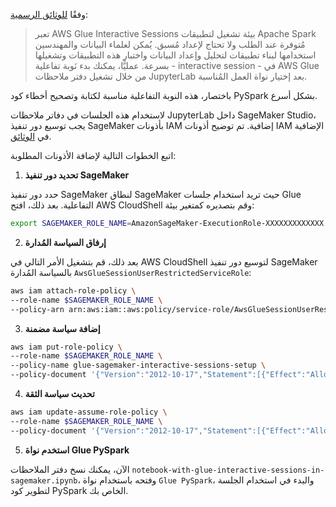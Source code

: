 وفقًا [للوثائق الرسمية](https://docs.aws.amazon.com/glue/latest/dg/interactive-sessions-sagemaker-studio.html):

 > تعبر AWS Glue Interactive Sessions بيئة تشغيل لتطبيقات Apache Spark مُتوفرة عند الطلب ولا تحتاج لإعداد مُسبق. يُمكن لعلماء البيانات والمهندسين استخدامها لبناء تطبيقات لتحليل وإعداد البيانات واختبار هذه التطبيقات وتشغيلها بسرعة. عمليًّا، يمكنك بدء نَوبة تفاعلية - interactive session - في AWS Glue من خلال تشغيل دفتر ملاحظات JupyterLab بعد إختيار نواة العمل المُناسبة.

باختصار، هذه النوبة التفاعلية مناسبة لكتابة وتصحيح أخطاء كود PySpark بشكل أسرع.

لاستخدام هذه الجلسات في دفاتر ملاحظات JupyterLab داخل SageMaker Studio، يجب توسيع دور تنفيذ SageMaker بأذونات IAM إضافية. تم توضيح أذونات IAM الإضافية في [الوثائق](https://docs.aws.amazon.com/sagemaker/latest/dg/getting-started-glue-sm.html).

اتبع الخطوات التالية لإضافة الأذونات المطلوبة:

1. **تحديد دور تنفيذ SageMaker**

حدد دور تنفيذ SageMaker لنطاق SageMaker حيث تريد استخدام جلسات Glue التفاعلية. بعد ذلك، افتح AWS CloudShell وقم بتصديره كمتغير بيئة:

```bash
export SAGEMAKER_ROLE_NAME=AmazonSageMaker-ExecutionRole-XXXXXXXXXXXXX
```

2. **إرفاق السياسة المُدارة**

بعد ذلك، قم بتشغيل الأمر التالي في AWS CloudShell لتوسيع دور تنفيذ SageMaker بالسياسة المُدارة `AwsGlueSessionUserRestrictedServiceRole`:

```bash
aws iam attach-role-policy \
--role-name $SAGEMAKER_ROLE_NAME \
--policy-arn arn:aws:iam::aws:policy/service-role/AwsGlueSessionUserRestrictedServiceRole
```

3. **إضافة سياسة مضمنة**

```bash
aws iam put-role-policy \
--role-name $SAGEMAKER_ROLE_NAME \
--policy-name glue-sagemaker-interactive-sessions-setup \
--policy-document '{"Version":"2012-10-17","Statement":[{"Effect":"Allow","Action":["iam:GetRole","iam:PassRole","sts:GetCallerIdentity"],"Resource":"*"}]}'
```

4. **تحديث سياسة الثقة**

```bash
aws iam update-assume-role-policy \
--role-name $SAGEMAKER_ROLE_NAME \
--policy-document '{"Version":"2012-10-17","Statement":[{"Effect":"Allow","Principal":{"Service":["glue.amazonaws.com","sagemaker.amazonaws.com"]},"Action":"sts:AssumeRole"}]}'
```

5. **استخدم نواة Glue PySpark**

الآن، يمكنك نسخ دفتر الملاحظات `notebook-with-glue-interactive-sessions-in-sagemaker.ipynb`، وفتحه باستخدام نواة `Glue PySpark`، والبدء في استخدام الجلسة لتطوير كود PySpark الخاص بك.
